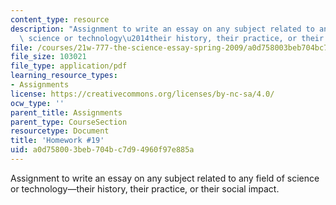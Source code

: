 ```yaml
---
content_type: resource
description: "Assignment to write an essay on any subject related to any field of\
  \ science or technology\u2014their history, their practice, or their social impact."
file: /courses/21w-777-the-science-essay-spring-2009/a0d758003beb704bc7d94960f97e885a_MIT21W_777s09_assn18_hw19essay5.pdf
file_size: 103021
file_type: application/pdf
learning_resource_types:
- Assignments
license: https://creativecommons.org/licenses/by-nc-sa/4.0/
ocw_type: ''
parent_title: Assignments
parent_type: CourseSection
resourcetype: Document
title: 'Homework #19'
uid: a0d75800-3beb-704b-c7d9-4960f97e885a
---
```

Assignment to write an essay on any subject related to any field of science or technology—their history, their practice, or their social impact.